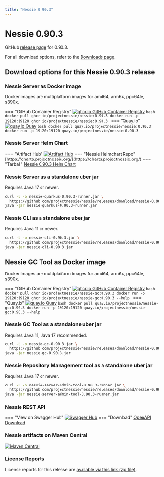 ```yaml
---
title: "Nessie 0.90.3"
---
```


# Nessie 0.90.3

GitHub [release page](https://github.com/projectnessie/nessie/releases/tag/nessie-0.90.3) for 0.90.3.

For all download options, refer to the [Downloads page](../downloads/index.md).


## Download options for this Nessie 0.90.3 release

### Nessie Server as Docker image

Docker images are multiplatform images for amd64, arm64, ppc64le, s390x.

=== "GitHub Container Registry"
    [![ghcr.io GitHub Container Registry](https://img.shields.io/maven-central/v/org.projectnessie.nessie/nessie?label=quay.io+Docker&logo=docker&color=3f6ec6&style=for-the-badge&logoColor=white)](https://ghcr.io/projectnessie/nessie)
    ```bash
    docker pull ghcr.io/projectnessie/nessie:0.90.3
    docker run -p 19120:19120 ghcr.io/projectnessie/nessie:0.90.3
    ```
=== "Quay.io"
    [![quay.io Quay](https://img.shields.io/maven-central/v/org.projectnessie.nessie/nessie?label=quay.io+Docker&logo=docker&color=3f6ec6&style=for-the-badge&logoColor=white)](https://quay.io/repository/projectnessie/nessie?tab=tags)
    ```bash
    docker pull quay.io/projectnessie/nessie:0.90.3
    docker run -p 19120:19120 quay.io/projectnessie/nessie:0.90.3
    ```

### Nessie Server Helm Chart

=== "Artifact Hub"
    [![Artifact Hub](https://img.shields.io/endpoint?url=https://artifacthub.io/badge/repository/nessie&color=3f6ec6&labelColor=&style=for-the-badge&logoColor=white)](https://artifacthub.io/packages/search?repo=nessie)
=== "Nessie Helmchart Repo"
    [https://charts.projectnessie.org/](https://charts.projectnessie.org/)
=== "Tarball"
    [Nessie 0.90.3 Helm Chart](https://github.com/projectnessie/nessie/releases/download/nessie-0.90.3/nessie-helm-0.90.3.tgz)

### Nessie Server as a standalone uber jar

Requires Java 17 or newer.

```bash
curl -L -o nessie-quarkus-0.90.3-runner.jar \
  https://github.com/projectnessie/nessie/releases/download/nessie-0.90.3/nessie-quarkus-0.90.3-runner.jar
java -jar nessie-quarkus-0.90.3-runner.jar
```

### Nessie CLI as a standalone uber jar

Requires Java 11 or newer.

```bash
curl -L -o nessie-cli-0.90.3.jar \
  https://github.com/projectnessie/nessie/releases/download/nessie-0.90.3/nessie-cli-0.90.3.jar
java -jar nessie-cli-0.90.3.jar
```

## Nessie GC Tool as Docker image

Docker images are multiplatform images for amd64, arm64, ppc64le, s390x.

=== "GitHub Container Registry"
    [![ghcr.io GitHub Container Registry](https://img.shields.io/maven-central/v/org.projectnessie.nessie/nessie?label=ghcr.io+Docker&logo=docker&color=3f6ec6&style=for-the-badge&logoColor=white)](https://github.com/projectnessie/nessie/pkgs/container/nessie-gc)
    ```bash
    docker pull ghcr.io/projectnessie/nessie-gc:0.90.3
    docker run -p 19120:19120 ghcr.io/projectnessie/nessie-gc:0.90.3 --help
    ```
=== "Quay.io"
    [![quay.io Quay](https://img.shields.io/maven-central/v/org.projectnessie.nessie/nessie?label=quay.io+Docker&logo=docker&color=3f6ec6&style=for-the-badge&logoColor=white)](https://quay.io/repository/projectnessie/nessie-gc?tab=tags)
    ```bash
    docker pull quay.io/projectnessie/nessie-gc:0.90.3
    docker run -p 19120:19120 quay.io/projectnessie/nessie-gc:0.90.3 --help
    ```

### Nessie GC Tool as a standalone uber jar

Requires Java 11, Java 17 recommended.

```bash
curl -L -o nessie-gc-0.90.3.jar \
  https://github.com/projectnessie/nessie/releases/download/nessie-0.90.3/nessie-gc-0.90.3.jar
java -jar nessie-gc-0.90.3.jar
```

### Nessie Repository Management tool as a standalone uber jar

Requires Java 17 or newer.

```bash
curl -L -o nessie-server-admin-tool-0.90.3-runner.jar \
  https://github.com/projectnessie/nessie/releases/download/nessie-0.90.3/nessie-server-admin-tool-0.90.3-runner.jar
java -jar nessie-server-admin-tool-0.90.3-runner.jar
```

### Nessie REST API

=== "View on Swagger Hub"
    [![Swagger Hub](https://img.shields.io/badge/swagger%20hub-nessie-3f6ec6?style=for-the-badge&logo=swagger&link=https%3A%2F%2Fapp.swaggerhub.com%2Fapis%2Fprojectnessie%2Fnessie)](https://app.swaggerhub.com/apis/projectnessie/nessie/0.90.3)
=== "Download"
    [OpenAPI Download](https://github.com/projectnessie/nessie/releases/download/nessie-0.90.3/nessie-openapi-0.90.3.yaml)

### Nessie artifacts on Maven Central

[![Maven Central](https://img.shields.io/maven-central/v/org.projectnessie.nessie/nessie?label=Maven%20Central&logo=apachemaven&color=3f6ec6&style=for-the-badge&logoColor=white)](https://search.maven.org/artifact/org.projectnessie.nessie/nessie)

### License Reports

License reports for this release are [available via this link (zip file)](https://github.com/projectnessie/nessie/releases/download/nessie-0.90.3/nessie-aggregated-license-report-0.90.3.zip).
